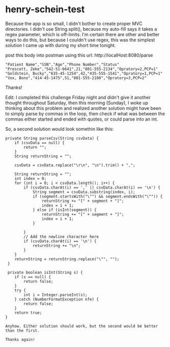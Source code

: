 # henry-schein-test

Because the app is so small, I didn't bother to create proper MVC directories.
I didn't use String.split(), because my auto-fill says it takes a regex parameter, which is off-limits.
I'm certain there are other and better ways to do this, but because I couldn't use regex, this was the simplest solution I came up with during my short time tonight.

post this body into postman using this url: http://localHost:8080/parse

    "Patient Name","SSN","Age","Phone Number","Status"
    "Prescott, Zeke","542-51-6641",21,"801-555-2134","Opratory=2,PCP=1"
    "Goldstein, Bucky","635-45-1254",42,"435-555-1541","Opratory=1,PCP=1"
    "Vox, Bono","414-45-1475",51,"801-555-2100","Opratory=3,PCP=2"

Thanks!


Edit:
I completed this challenge Friday night and didn't give it another thought throughout Saturday, then this morning (Sunday), I woke up thinking about this problem and realized another solution might have been to simply parse by commas in the loop, then check if what was between the commas either started and ended with quotes, or could parse into an int. 

So, a second solution would look somethin like this:

    private String parseCsv(String csvData) {
		if (csvData == null) {
			return "";
		}
		String returnString = "";

		csvData = csvData.replace("\r\n", "\n").trim() + ",";
		
		String returnString = "";
		int index = 0;
		for (int i = 0; i < csvData.length(); i++) {
			if (csvData.charAt(i) == ',' || csvData.charAt(i) == '\n') {
				String segment = csvData.substring(index, i);
				if (segment.startsWith("\"") && segment.endsWith("\"")) {
					returnString += "[" + segment + "]";
					index = i + 1;
				} else if (isInt(segment)) {
					returnString += "[" + segment + "]";
					index = i + 1;
				}

			}
			// Add the newline character here
			if (csvData.charAt(i) == '\n') {
				returnString += "\n";
			}
		}
		returnString = returnString.replace("\"", "");
     }
     
     private boolean isInt(String s) {
	    if (s == null) {
	        return false;
	    }
	    try {
	        int i = Integer.parseInt(s);
	    } catch (NumberFormatException nfe) {
	        return false;
	    }
	    return true;
	}
    
    Anyhow. Either solution should work, but the second would be better than the first.
    
    Thanks again!
